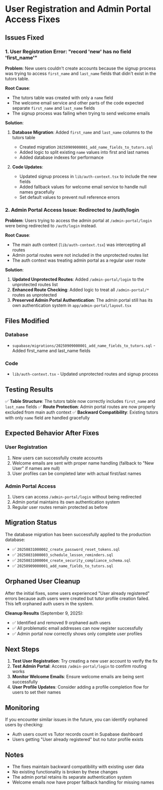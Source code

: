 # User Registration and Admin Portal Access Fixes

## Issues Fixed

### 1. User Registration Error: "record 'new' has no field 'first_name'"

**Problem**: New users couldn't create accounts because the signup process was trying to access `first_name` and `last_name` fields that didn't exist in the tutors table.

**Root Cause**: 
- The tutors table was created with only a `name` field
- The welcome email service and other parts of the code expected separate `first_name` and `last_name` fields
- The signup process was failing when trying to send welcome emails

**Solution**:
1. **Database Migration**: Added `first_name` and `last_name` columns to the tutors table
   - Created migration `20250909000001_add_name_fields_to_tutors.sql`
   - Added logic to split existing `name` values into first and last names
   - Added database indexes for performance

2. **Code Updates**: 
   - Updated signup process in `lib/auth-context.tsx` to include the new fields
   - Added fallback values for welcome email service to handle null names gracefully
   - Set default values to prevent null reference errors

### 2. Admin Portal Access Issue: Redirected to /auth/login

**Problem**: Users trying to access the admin portal at `/admin-portal/login` were being redirected to `/auth/login` instead.

**Root Cause**: 
- The main auth context (`lib/auth-context.tsx`) was intercepting all routes
- Admin portal routes were not included in the unprotected routes list
- The auth context was treating admin portal as a regular user route

**Solution**:
1. **Updated Unprotected Routes**: Added `/admin-portal/login` to the unprotected routes list
2. **Enhanced Route Checking**: Added logic to treat all `/admin-portal/*` routes as unprotected
3. **Preserved Admin Portal Authentication**: The admin portal still has its own authentication system in `app/admin-portal/layout.tsx`

## Files Modified

### Database
- `supabase/migrations/20250909000001_add_name_fields_to_tutors.sql` - Added first_name and last_name fields

### Code
- `lib/auth-context.tsx` - Updated unprotected routes and signup process

## Testing Results

✅ **Table Structure**: The tutors table now correctly includes `first_name` and `last_name` fields
✅ **Route Protection**: Admin portal routes are now properly excluded from main auth context
✅ **Backward Compatibility**: Existing tutors with only `name` field are handled gracefully

## Expected Behavior After Fixes

### User Registration
1. New users can successfully create accounts
2. Welcome emails are sent with proper name handling (fallback to "New User" if names are null)
3. User profiles can be completed later with actual first/last names

### Admin Portal Access
1. Users can access `/admin-portal/login` without being redirected
2. Admin portal maintains its own authentication system
3. Regular user routes remain protected as before

## Migration Status

The database migration has been successfully applied to the production database:
- ✅ `20250831000002_create_password_reset_tokens.sql`
- ✅ `20250831000003_schedule_lesson_reminders.sql` 
- ✅ `20250831000004_create_security_compliance_schema.sql`
- ✅ `20250909000001_add_name_fields_to_tutors.sql`

## Orphaned User Cleanup

After the initial fixes, some users experienced "User already registered" errors because auth users were created but tutor profile creation failed. This left orphaned auth users in the system.

**Cleanup Results** (September 9, 2025):
- ✅ Identified and removed 9 orphaned auth users
- ✅ All problematic email addresses can now register successfully
- ✅ Admin portal now correctly shows only complete user profiles

## Next Steps

1. **Test User Registration**: Try creating a new user account to verify the fix
2. **Test Admin Portal**: Access `/admin-portal/login` to confirm routing works
3. **Monitor Welcome Emails**: Ensure welcome emails are being sent successfully
4. **User Profile Updates**: Consider adding a profile completion flow for users to set their names

## Monitoring

If you encounter similar issues in the future, you can identify orphaned users by checking:
- Auth users count vs Tutor records count in Supabase dashboard
- Users getting "User already registered" but no tutor profile exists

## Notes

- The fixes maintain backward compatibility with existing user data
- No existing functionality is broken by these changes
- The admin portal retains its separate authentication system
- Welcome emails now have proper fallback handling for missing names